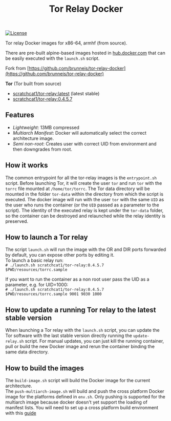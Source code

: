 <h1 align="center">
<b>Tor Relay Docker</b>
</h1>
<br>

<a href="https://github.com/scratchcat1/tor-relay-docker/blob/master/LICENSE"><img alt="License" src="https://img.shields.io/github/license/scratchcat1/tor-relay-docker.svg?style=flat-square&color=blue"></a>

Tor relay Docker images for x86-64, armhf (from source).

There are pre-built alpine-based images hosted in
[hub.docker.com](https://hub.docker.com/r/scratchcat1) that can be easily executed with the `launch.sh` script.

Fork from [https://github.com/brunneis/tor-relay-docker](https://github.com/brunneis/tor-relay-docker)

__Tor__ (Tor built from source)
- [scratchcat1/tor-relay:latest](https://hub.docker.com/r/scratchcat1/tor-relay/tags/) (latest stable)
- [scratchcat1/tor-relay:0.4.5.7](https://hub.docker.com/r/scratchcat1/tor-relay/tags/)

## Features
- *Lightweight*: 13MB compressed
- *Multiarch Manifest*: Docker will automatically select the correct architecture image.
- *Semi non-root*: Creates user with correct UID from environment and then downgrades from root.


## How it works
The common entrypoint for all the tor-relay images is the `entrypoint.sh` script. Before launching Tor, it will create the user `tor` and run `tor` with the `torrc` file mounted at `/home/tor/torrc`. The Tor data directory will be mounted in the folder `tor-data` within the directory from which the script is executed. The docker image will run with the user `tor` with the same `UID` as the user who runs the container (or the `UID` passed as a parameter to the script). The identity of the executed relay is kept under the `tor-data` folder, so the container can be destroyed and relaunched while the relay identity is preserved.

## How to launch a Tor relay
The script `launch.sh` will run the image with the OR and DIR ports forwarded by default, you can expose other ports by editing it.  
To launch a basic relay run:  
`# ./launch.sh scratchcat1/tor-relay:0.4.5.7 $PWD/resources/torrc.sample`

If you want to run the container as a non root user pass the UID as a parameter, e.g. for UID=1000:  
`# ./launch.sh scratchcat1/tor-relay:0.4.5.7 $PWD/resources/torrc.sample 9001 9030 1000`

## How to update a running Tor relay to the latest stable version
When launching a Tor relay with the `launch.sh` script, you can update the Tor software with the last stable version directly running the `update-relay.sh` script. For manual updates, you can just kill the running container, pull or build the new Docker image and rerun the container binding the same data directory.

## How to build the images
The `build-image.sh` script will build the Docker image for the current architecture.  
The `push-multiarch-image.sh` will build and push the cross platform Docker image for the platforms defined in `env.sh`. Only pushing is supported for the multiarch image because docker doesn't yet support the loading of manifest lists.
You will need to set up a cross platform build environment with this [guide](https://web.archive.org/web/20201230140648/https://jite.eu/2019/10/3/multi-arch-docker/)

